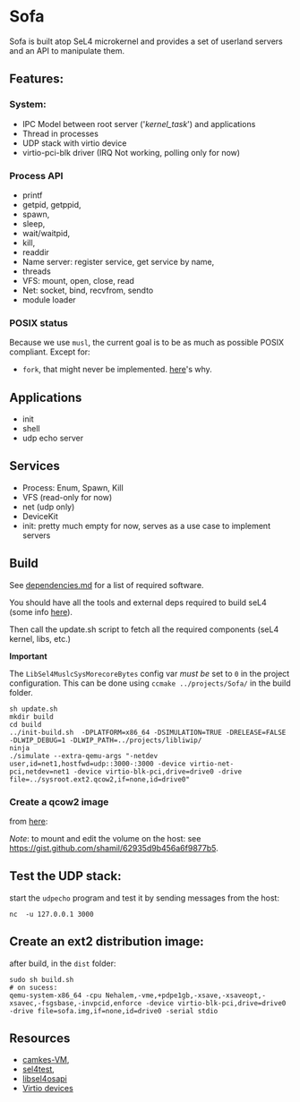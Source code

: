 # Sofa

Sofa is built atop SeL4 microkernel and provides a set of userland servers and an API to manipulate them.

## Features:
### System:
* IPC Model between root server ('*kernel_task*') and applications
* Thread in processes
* UDP stack with virtio device
* virtio-pci-blk driver (IRQ Not working, polling only for now)

### Process API
* printf
* getpid, getppid,
* spawn,
* sleep,
* wait/waitpid,
* kill,
* readdir
* Name server: register service, get service by name,
* threads
* VFS: mount, open, close, read
* Net: socket, bind, recvfrom, sendto
* module loader

### POSIX status
Because we use `musl`, the current goal is to be as much as possible POSIX compliant. Except for:
* `fork`, that might never be implemented. [here](https://www.microsoft.com/en-us/research/uploads/prod/2019/04/fork-hotos19.pdf)'s why.

## Applications
* init
* shell
* udp echo server

## Services
* Process: Enum, Spawn, Kill
* VFS (read-only for now)
* net (udp only)
* DeviceKit
* init: pretty much empty for now, serves as a use case to implement servers

## Build
See [dependencies.md](dependencies.md) for a list of required software.


You should have all the tools and external deps required to build seL4 (some info [here](https://docs.sel4.systems/projects/buildsystem/host-dependencies.html)).

Then call the update.sh script to fetch all the required components (seL4 kernel, libs, etc.)

**Important**

The `LibSel4MuslcSysMorecoreBytes` config var *must be* set to `0` in the project configuration. This can be done using `ccmake ../projects/Sofa/` in the build folder.

```
sh update.sh
mkdir build
cd build
../init-build.sh  -DPLATFORM=x86_64 -DSIMULATION=TRUE -DRELEASE=FALSE -DLWIP_DEBUG=1 -DLWIP_PATH=../projects/libliwip/
ninja
./simulate --extra-qemu-args "-netdev user,id=net1,hostfwd=udp::3000-:3000 -device virtio-net-pci,netdev=net1 -device virtio-blk-pci,drive=drive0 -drive file=../sysroot.ext2.qcow2,if=none,id=drive0"
```

### Create a qcow2 image
from [here](https://serverfault.com/questions/246835/convert-directory-to-qemu-kvm-virtual-disk-image):

*Note*: to mount and edit the volume on the host: see https://gist.github.com/shamil/62935d9b456a6f9877b5.


## Test the UDP stack:
start the `udpecho` program and test it by sending messages from the host:
```
nc  -u 127.0.0.1 3000
```

## Create an ext2 distribution image:
after build, in the `dist` folder:
```
sudo sh build.sh
# on sucess:
qemu-system-x86_64 -cpu Nehalem,-vme,+pdpe1gb,-xsave,-xsaveopt,-xsavec,-fsgsbase,-invpcid,enforce -device virtio-blk-pci,drive=drive0 -drive file=sofa.img,if=none,id=drive0 -serial stdio
```

## Resources
* [camkes-VM](https://github.com/seL4/camkes-vm/blob/master/components/Init/src/main.c),
* [sel4test](https://github.com/seL4/sel4test),
* [libsel4osapi](https://github.com/rticommunity/libsel4osapi)
* [Virtio devices](https://wiki.osdev.org/Virtio)
